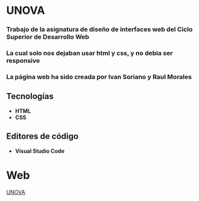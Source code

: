 # UNOVA

### Trabajo de la asignatura de diseño de interfaces web del Ciclo Superior de Desarrollo Web
### La cual solo nos dejaban usar html y css, y no debia ser responsive

### La página web ha sido creada por Ivan Soriano y Raul Morales

## Tecnologías

* **HTML**
* **CSS**

## Editores de código

* **Visual Studio Code**

# Web 
[UNOVA](https://ivansoriano19.github.io/Unova/)
